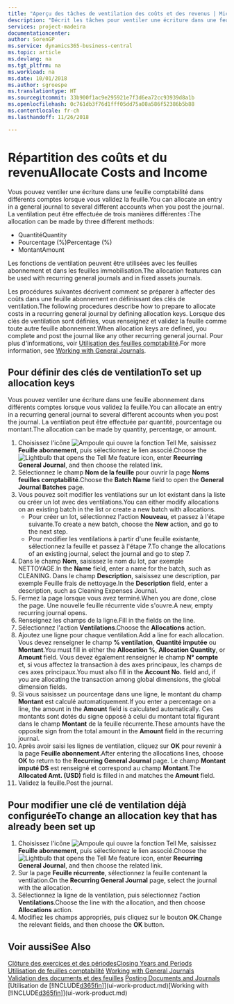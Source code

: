 ```yaml
---
title: "Aperçu des tâches de ventilation des coûts et des revenus | Microsoft Docs"
description: "Décrit les tâches pour ventiler une écriture dans une feuille comptabilité dans différents comptes lorsque vous validez la feuille."
services: project-madeira
documentationcenter: 
author: SorenGP
ms.service: dynamics365-business-central
ms.topic: article
ms.devlang: na
ms.tgt_pltfrm: na
ms.workload: na
ms.date: 10/01/2018
ms.author: sgroespe
ms.translationtype: HT
ms.sourcegitcommit: 33b900f1ac9e295921e7f3d6ea72cc93939d8a1b
ms.openlocfilehash: 0c761db3f76d1fff05dd75a08a586f52386b5b88
ms.contentlocale: fr-ch
ms.lasthandoff: 11/26/2018

---
```

# <a name="allocate-costs-and-income"></a><span data-ttu-id="e3796-103">Répartition des coûts et du revenu</span><span class="sxs-lookup"><span data-stu-id="e3796-103">Allocate Costs and Income</span></span>
<span data-ttu-id="e3796-104">Vous pouvez ventiler une écriture dans une feuille comptabilité dans différents comptes lorsque vous validez la feuille.</span><span class="sxs-lookup"><span data-stu-id="e3796-104">You can allocate an entry in a general journal to several different accounts when you post the journal.</span></span> <span data-ttu-id="e3796-105">La ventilation peut être effectuée de trois manières différentes :</span><span class="sxs-lookup"><span data-stu-id="e3796-105">The allocation can be made by three different methods:</span></span>

* <span data-ttu-id="e3796-106">Quantité</span><span class="sxs-lookup"><span data-stu-id="e3796-106">Quantity</span></span>
* <span data-ttu-id="e3796-107">Pourcentage (%)</span><span class="sxs-lookup"><span data-stu-id="e3796-107">Percentage (%)</span></span>
* <span data-ttu-id="e3796-108">Montant</span><span class="sxs-lookup"><span data-stu-id="e3796-108">Amount</span></span>

<span data-ttu-id="e3796-109">Les fonctions de ventilation peuvent être utilisées avec les feuilles abonnement et dans les feuilles immobilisation.</span><span class="sxs-lookup"><span data-stu-id="e3796-109">The allocation features can be used with recurring general journals and in fixed assets journals.</span></span>
<!--You can also distribute the cost or revenue of a line to an intercompany partner when you post a sales or purchase document. When you post the document, a line will be posted in your general journal, and a corresponding line will be created in the intercompany outbox.-->

<span data-ttu-id="e3796-110">Les procédures suivantes décrivent comment se préparer à affecter des coûts dans une feuille abonnement en définissant des clés de ventilation.</span><span class="sxs-lookup"><span data-stu-id="e3796-110">The following procedures describe how to prepare to allocate costs in a recurring general journal by defining allocation keys.</span></span> <span data-ttu-id="e3796-111">Lorsque des clés de ventilation sont définies, vous renseignez et validez la feuille comme toute autre feuille abonnement.</span><span class="sxs-lookup"><span data-stu-id="e3796-111">When allocation keys are defined, you complete and post the journal like any other recurring general journal.</span></span> <span data-ttu-id="e3796-112">Pour plus d'informations, voir [Utilisation des feuilles comptabilité](ui-work-general-journals.md).</span><span class="sxs-lookup"><span data-stu-id="e3796-112">For more information, see [Working with General Journals](ui-work-general-journals.md).</span></span>

## <a name="to-set-up-allocation-keys"></a><span data-ttu-id="e3796-113">Pour définir des clés de ventilation</span><span class="sxs-lookup"><span data-stu-id="e3796-113">To set up allocation keys</span></span>
<span data-ttu-id="e3796-114">Vous pouvez ventiler une écriture dans une feuille abonnement dans différents comptes lorsque vous validez la feuille.</span><span class="sxs-lookup"><span data-stu-id="e3796-114">You can allocate an entry in a recurring general journal to several different accounts when you post the journal.</span></span> <span data-ttu-id="e3796-115">La ventilation peut être effectuée par quantité, pourcentage ou montant.</span><span class="sxs-lookup"><span data-stu-id="e3796-115">The allocation can be made by quantity, percentage, or amount.</span></span>
1. <span data-ttu-id="e3796-116">Choisissez l'icône ![Ampoule qui ouvre la fonction Tell Me](media/ui-search/search_small.png "Dites-moi ce que vous voulez faire"), saisissez **Feuille abonnement**, puis sélectionnez le lien associé.</span><span class="sxs-lookup"><span data-stu-id="e3796-116">Choose the ![Lightbulb that opens the Tell Me feature](media/ui-search/search_small.png "Tell me what you want to do") icon, enter **Recurring General Journal**, and then choose the related link.</span></span>
2. <span data-ttu-id="e3796-117">Sélectionnez le champ **Nom de la feuille** pour ouvrir la page **Noms feuilles comptabilité**.</span><span class="sxs-lookup"><span data-stu-id="e3796-117">Choose the **Batch Name** field to open the **General Journal Batches** page.</span></span>
3. <span data-ttu-id="e3796-118">Vous pouvez soit modifier les ventilations sur un lot existant dans la liste ou créer un lot avec des ventilations.</span><span class="sxs-lookup"><span data-stu-id="e3796-118">You can either modify allocations on an existing batch in the list or create a new batch with allocations.</span></span>
   * <span data-ttu-id="e3796-119">Pour créer un lot, sélectionnez l'action **Nouveau**, et passez à l'étape suivante.</span><span class="sxs-lookup"><span data-stu-id="e3796-119">To create a new batch, choose the **New** action, and go to the next step.</span></span>
   * <span data-ttu-id="e3796-120">Pour modifier les ventilations à partir d'une feuille existante, sélectionnez la feuille et passez à l'étape 7.</span><span class="sxs-lookup"><span data-stu-id="e3796-120">To change the allocations of an existing journal, select the journal and go to step 7.</span></span>    
4. <span data-ttu-id="e3796-121">Dans le champ **Nom**, saisissez le nom du lot, par exemple NETTOYAGE.</span><span class="sxs-lookup"><span data-stu-id="e3796-121">In the **Name** field, enter a name for the batch, such as CLEANING.</span></span> <span data-ttu-id="e3796-122">Dans le champ **Description**, saisissez une description, par exemple Feuille frais de nettoyage.</span><span class="sxs-lookup"><span data-stu-id="e3796-122">In the **Description** field, enter a description, such as Cleaning Expenses Journal.</span></span>
5. <span data-ttu-id="e3796-123">Fermez la page lorsque vous avez terminé.</span><span class="sxs-lookup"><span data-stu-id="e3796-123">When you are done, close the page.</span></span> <span data-ttu-id="e3796-124">Une nouvelle feuille récurrente vide s'ouvre.</span><span class="sxs-lookup"><span data-stu-id="e3796-124">A new, empty recurring journal opens.</span></span>
6. <span data-ttu-id="e3796-125">Renseignez les champs de la ligne.</span><span class="sxs-lookup"><span data-stu-id="e3796-125">Fill in the fields on the line.</span></span>
7. <span data-ttu-id="e3796-126">Sélectionnez l'action **Ventilations**.</span><span class="sxs-lookup"><span data-stu-id="e3796-126">Choose the **Allocations** action.</span></span>
8. <span data-ttu-id="e3796-127">Ajoutez une ligne pour chaque ventilation.</span><span class="sxs-lookup"><span data-stu-id="e3796-127">Add a line for each allocation.</span></span> <span data-ttu-id="e3796-128">Vous devez renseigner le champ **% ventilation**, **Quantité imputée** ou **Montant**.</span><span class="sxs-lookup"><span data-stu-id="e3796-128">You must fill in either the **Allocation %**, **Allocation Quantity**, or **Amount** field.</span></span> <span data-ttu-id="e3796-129">Vous devez également renseigner le champ **N° compte** et, si vous affectez la transaction à des axes principaux, les champs de ces axes principaux.</span><span class="sxs-lookup"><span data-stu-id="e3796-129">You must also fill in the **Account No.** field and, if you are allocating the transaction among global dimensions, the global dimension fields.</span></span>
9. <span data-ttu-id="e3796-130">Si vous saisissez un pourcentage dans une ligne, le montant du champ **Montant** est calculé automatiquement.</span><span class="sxs-lookup"><span data-stu-id="e3796-130">If you enter a percentage on a line, the amount in the **Amount** field is calculated automatically.</span></span> <span data-ttu-id="e3796-131">Ces montants sont dotés du signe opposé à celui du montant total figurant dans le champ **Montant** de la feuille récurrente.</span><span class="sxs-lookup"><span data-stu-id="e3796-131">These amounts have the opposite sign from the total amount in the **Amount** field in the recurring journal.</span></span>
10. <span data-ttu-id="e3796-132">Après avoir saisi les lignes de ventilation, cliquez sur **OK** pour revenir à la page **Feuille abonnement**.</span><span class="sxs-lookup"><span data-stu-id="e3796-132">After entering the allocations lines, choose **OK** to return to the **Recurring General Journal** page.</span></span> <span data-ttu-id="e3796-133">Le champ **Montant imputé DS** est renseigné et correspond au champ **Montant**.</span><span class="sxs-lookup"><span data-stu-id="e3796-133">The **Allocated Amt. (USD)** field is filled in and matches the **Amount** field.</span></span>
11. <span data-ttu-id="e3796-134">Validez la feuille.</span><span class="sxs-lookup"><span data-stu-id="e3796-134">Post the journal.</span></span>

## <a name="to-change-an-allocation-key-that-has-already-been-set-up"></a><span data-ttu-id="e3796-135">Pour modifier une clé de ventilation déjà configurée</span><span class="sxs-lookup"><span data-stu-id="e3796-135">To change an allocation key that has already been set up</span></span>
1. <span data-ttu-id="e3796-136">Choisissez l'icône ![Ampoule qui ouvre la fonction Tell Me](media/ui-search/search_small.png "Dites-moi ce que vous voulez faire"), saisissez **Feuille abonnement**, puis sélectionnez le lien associé.</span><span class="sxs-lookup"><span data-stu-id="e3796-136">Choose the ![Lightbulb that opens the Tell Me feature](media/ui-search/search_small.png "Tell me what you want to do") icon, enter **Recurring General Journal**, and then choose the related link.</span></span>
2. <span data-ttu-id="e3796-137">Sur la page **Feuille récurrente**, sélectionnez la feuille contenant la ventilation.</span><span class="sxs-lookup"><span data-stu-id="e3796-137">On the **Recurring General Journal** page, select the journal with the allocation.</span></span>
3. <span data-ttu-id="e3796-138">Sélectionnez la ligne de la ventilation, puis sélectionnez l'action **Ventilations**.</span><span class="sxs-lookup"><span data-stu-id="e3796-138">Choose the line with the allocation, and then choose **Allocations** action.</span></span>
4. <span data-ttu-id="e3796-139">Modifiez les champs appropriés, puis cliquez sur le bouton **OK**.</span><span class="sxs-lookup"><span data-stu-id="e3796-139">Change the relevant fields, and then choose the **OK** button.</span></span>

## <a name="see-also"></a><span data-ttu-id="e3796-140">Voir aussi</span><span class="sxs-lookup"><span data-stu-id="e3796-140">See Also</span></span>
[<span data-ttu-id="e3796-141">Clôture des exercices et des périodes</span><span class="sxs-lookup"><span data-stu-id="e3796-141">Closing Years and Periods</span></span>](year-close-years-periods.md)  
<span data-ttu-id="e3796-142">[Utilisation de feuilles comptabilité](ui-work-general-journals.md)  </span><span class="sxs-lookup"><span data-stu-id="e3796-142">[Working with General Journals](ui-work-general-journals.md)  </span></span>  
<span data-ttu-id="e3796-143">[Validation des documents et des feuilles](ui-post-documents-journals.md)  </span><span class="sxs-lookup"><span data-stu-id="e3796-143">[Posting Documents and Journals](ui-post-documents-journals.md)  </span></span>  
<span data-ttu-id="e3796-144">[Utilisation de [!INCLUDE[d365fin](includes/d365fin_md.md)]](ui-work-product.md)</span><span class="sxs-lookup"><span data-stu-id="e3796-144">[Working with [!INCLUDE[d365fin](includes/d365fin_md.md)]](ui-work-product.md)</span></span>

